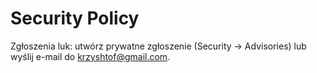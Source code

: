 # Security Policy
Zgłoszenia luk: utwórz prywatne zgłoszenie (Security → Advisories) lub wyślij e-mail do <krzyshtof@gmail.com>.
